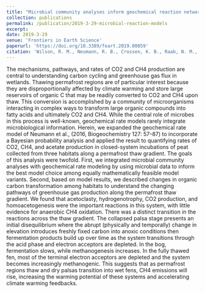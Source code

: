 ```yaml
---
title: "Microbial community analyses inform geochemical reaction network models for predicting pathways of greenhouse gas production"
collection: publications
permalink: /publication/2019-3-29-microbial-reaction-models
excerpt:
date: 2019-3-29
venue: 'Frontiers in Earth Science'
paperurl: 'https://doi.org/10.3389/feart.2019.00059'
citation: 'Wilson, R. M., Neumann, R. B., Crossen, K. B., Raab, N. M., <b>Hodgkins, S. B.</b>, Saleska, S. R., Bolduc, B., Woodcroft, B. J., Tyson, G. W., Chanton, J. P., &amp; Rich, V. I. (2019). Microbial community analyses inform geochemical reaction network models for predicting pathways of greenhouse gas production. <i>Front. Earth Sci.</i>, <i>7</i>, 59.'
---
```


The mechanisms, pathways, and rates of CO2 and CH4 production are central to understanding carbon cycling and greenhouse gas flux in wetlands. Thawing permafrost regions are of particular interest because they are disproportionally affected by climate warming and store large reservoirs of organic C that may be readily converted to CO2 and CH4 upon thaw. This conversion is accomplished by a community of microorganisms interacting in complex ways to transform large organic compounds into fatty acids and ultimately CO2 and CH4. While the central role of microbes in this process is well-known, geochemical rate models rarely integrate microbiological information. Herein, we expanded the geochemical rate model of Neumann et al., (2016, Biogeochemistry 127: 57–87) to incorporate a Bayesian probability analysis and applied the result to quantifying rates of CO2, CH4, and acetate production in closed-system incubations of peat collected from three habitats along a permafrost thaw gradient. The goals of this analysis were twofold. First, we integrated microbial community analyses with geochemical rate modeling by using microbial data to inform the best model choice among equally mathematically feasible model variants. Second, based on model results, we described changes in organic carbon transformation among habitats to understand the changing pathways of greenhouse gas production along the permafrost thaw gradient. We found that acetoclasty, hydrogenotrophy, CO2 production, and homoacetogenesis were the important reactions in this system, with little evidence for anaerobic CH4 oxidation. There was a distinct transition in the reactions across the thaw gradient. The collapsed palsa stage presents an initial disequilibrium where the abrupt (physically and temporally) change in elevation introduces freshly fixed carbon into anoxic conditions then fermentation products build up over time as the system transitions through the acid phase and electron acceptors are depleted. In the bog, fermentation slows, while methanogenesis increases. In the fully thawed fen, most of the terminal electron acceptors are depleted and the system becomes increasingly methanogenic. This suggests that as permafrost regions thaw and dry palsas transition into wet fens, CH4 emissions will rise, increasing the warming potential of these systems and accelerating climate warming feedbacks.
